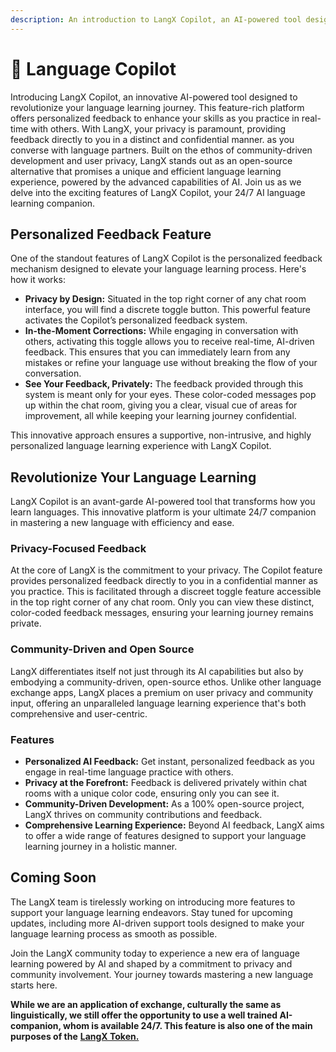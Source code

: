```yaml
---
description: An introduction to LangX Copilot, an AI-powered tool designed to enhance your language learning experience with personalized feedback and privacy-focused features.
---
```


# 🤖 Language Copilot

Introducing LangX Copilot, an innovative AI-powered tool designed to revolutionize your language learning journey. This feature-rich platform offers personalized feedback to enhance your skills as you practice in real-time with others. With LangX, your privacy is paramount, providing feedback directly to you in a distinct and confidential manner. as you converse with language partners. Built on the ethos of community-driven development and user privacy, LangX stands out as an open-source alternative that promises a unique and efficient language learning experience, powered by the advanced capabilities of AI. Join us as we delve into the exciting features of LangX Copilot, your 24/7 AI language learning companion.

## Personalized Feedback Feature

One of the standout features of LangX Copilot is the personalized feedback mechanism designed to elevate your language learning process. Here's how it works:

- **Privacy by Design:** Situated in the top right corner of any chat room interface, you will find a discrete toggle button. This powerful feature activates the Copilot’s personalized feedback system.
- **In-the-Moment Corrections:** While engaging in conversation with others, activating this toggle allows you to receive real-time, AI-driven feedback. This ensures that you can immediately learn from any mistakes or refine your language use without breaking the flow of your conversation.
- **See Your Feedback, Privately:** The feedback provided through this system is meant only for your eyes. These color-coded messages pop up within the chat room, giving you a clear, visual cue of areas for improvement, all while keeping your learning journey confidential.

This innovative approach ensures a supportive, non-intrusive, and highly personalized language learning experience with LangX Copilot.

## Revolutionize Your Language Learning

LangX Copilot is an avant-garde AI-powered tool that transforms how you learn languages. This innovative platform is your ultimate 24/7 companion in mastering a new language with efficiency and ease.

### Privacy-Focused Feedback

At the core of LangX is the commitment to your privacy. The Copilot feature provides personalized feedback directly to you in a confidential manner as you practice. This is facilitated through a discreet toggle feature accessible in the top right corner of any chat room. Only you can view these distinct, color-coded feedback messages, ensuring your learning journey remains private.

### Community-Driven and Open Source

LangX differentiates itself not just through its AI capabilities but also by embodying a community-driven, open-source ethos. Unlike other language exchange apps, LangX places a premium on user privacy and community input, offering an unparalleled language learning experience that's both comprehensive and user-centric.

### Features

- **Personalized AI Feedback:** Get instant, personalized feedback as you engage in real-time language practice with others.
- **Privacy at the Forefront:** Feedback is delivered privately within chat rooms with a unique color code, ensuring only you can see it.
- **Community-Driven Development:** As a 100% open-source project, LangX thrives on community contributions and feedback.
- **Comprehensive Learning Experience:** Beyond AI feedback, LangX aims to offer a wide range of features designed to support your language learning journey in a holistic manner.

## Coming Soon

The LangX team is tirelessly working on introducing more features to support your language learning endeavors. Stay tuned for upcoming updates, including more AI-driven support tools designed to make your language learning process as smooth as possible.

Join the LangX community today to experience a new era of language learning powered by AI and shaped by a commitment to privacy and community involvement. Your journey towards mastering a new language starts here.

**While we are an application of exchange, culturally the same as linguistically, we still offer the opportunity to use a well trained AI-companion, whom is available 24/7. This feature is also one of the main purposes of the** [**LangX Token.**](../langx-token/token/)
